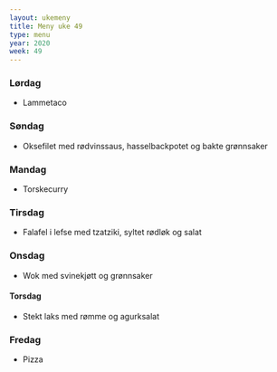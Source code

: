 ```yaml
---
layout: ukemeny
title: Meny uke 49
type: menu
year: 2020
week: 49
---
```


### Lørdag

- Lammetaco

### Søndag

- Oksefilet med rødvinssaus, hasselbackpotet og bakte grønnsaker

### Mandag

- Torskecurry

### Tirsdag

- Falafel i lefse med tzatziki, syltet rødløk og salat

### Onsdag

- Wok med svinekjøtt og grønnsaker

#### Torsdag

- Stekt laks med rømme og agurksalat

### Fredag

- Pizza
